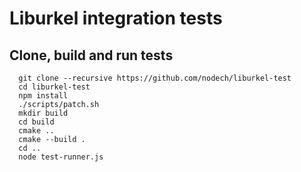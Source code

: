 Liburkel integration tests
==========================

## Clone, build and run tests
```
  git clone --recursive https://github.com/nodech/liburkel-test
  cd liburkel-test
  npm install
  ./scripts/patch.sh
  mkdir build
  cd build
  cmake ..
  cmake --build .
  cd ..
  node test-runner.js
```
